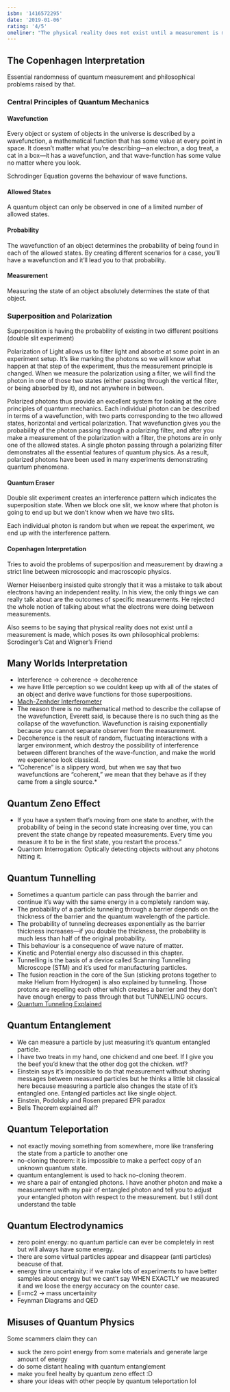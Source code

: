```yaml
---
isbn: '1416572295'
date: '2019-01-06'
rating: '4/5'
oneliner: "The physical reality does not exist until a measurement is made, which poses its own philosophical problems: Scrodinger's Cat and Wigner's Friend"
---
```


## The Copenhagen Interpretation

Essential randomness of quantum measurement and philosophical problems raised by that.

### Central Principles of Quantum Mechanics

#### Wavefunction

Every object or system of objects in the universe is described by a wavefunction, a mathematical function that has some value at every point in space. It doesn’t matter what you’re describing—an electron, a dog treat, a cat in a box—it has a wavefunction, and that wave-function has some value no matter where you look.

Schrodinger Equation governs the behaviour of wave functions.

#### Allowed States

A quantum object can only be observed in one of a limited number of allowed states.

#### Probability

The wavefunction of an object determines the probability of being found in each of the allowed states.
By creating different scenarios for a case, you’ll have a wavefunction and it’ll lead you to that probability.

#### Measurement

Measuring the state of an object absolutely determines the state of that object.

### Superposition and Polarization

Superposition is having the probability of existing in two different positions (double slit experiment)

Polarization of Light allows us to filter light and absorbe at some point in an experiment setup. It’s like marking the photons so we will know what happen at that step of the experiment, thus the measurement principle is changed. When we measure the polarization using a filter, we will find the photon in one of those two states (either passing through the vertical filter, or being absorbed by it), and not anywhere in between.

Polarized photons thus provide an excellent system for looking at the core principles of quantum mechanics. Each individual photon can be described in terms of a wavefunction, with two parts corresponding to the two allowed states, horizontal and vertical polarization. That wavefunction gives you the probability of the photon passing through a polarizing filter, and after you make a measurement of the polarization with a filter, the photons are in only one of the allowed states. A single photon passing through a polarizing filter demonstrates all the essential features of quantum physics. As a result, polarized photons have been used in many experiments demonstrating quantum phenomena.

#### Quantum Eraser

Double slit experiment creates an interference pattern which indicates the superposition state. When we block one slit, we know where that photon is going to end up but we don’t know when we have two slits.

Each individual photon is random but when we repeat the experiment, we end up with the interference pattern.

#### Copenhagen Interpretation

Tries to avoid the problems of superposition and measurement by drawing a strict line between microscopic and macroscopic physics.

Werner Heisenberg insisted quite strongly that it was a mistake to talk about electrons having an independent reality. In his view, the only things we can really talk about are the outcomes of specific measurements. He rejected the whole notion of talking about what the electrons were doing between measurements.

Also seems to be saying that physical reality does not exist until a measurement is made, which poses its own philosophical problems: Scrodinger’s Cat and Wigner’s Friend

## Many Worlds Interpretation

- Interference -> coherence -> decoherence
- we have little perception so we couldnt keep up with all of the states of an object and derive wave functions for those superpositions.
- [Mach-Zenhder Interferometer](https://www.youtube.com/watch?v=CR-eOhdxbes)
- The reason there is no mathematical method to describe the collapse of the wavefunction, Everett said, is because there is no such thing as the collapse of the wavefunction. Wavefunction is raising exponentially because you cannot separate observer from the measurement.
- Decoherence is the result of random, fluctuating interactions with a larger environment, which destroy the possibility of interference between different branches of the wave-function, and make the world we experience look classical.
- “Coherence” is a slippery word, but when we say that two wavefunctions are “coherent,” we mean that they behave as if they came from a single source.\*

## Quantum Zeno Effect

- If you have a system that’s moving from one state to another, with the probability of being in the second state increasing over time, you can prevent the state change by repeated measurements. Every time you measure it to be in the first state, you restart the process.”
- Quantom Interrogation: Optically detecting objects without any photons hitting it.

## Quantum Tunnelling

- Sometimes a quantum particle can pass through the barrier and continue it’s way with the same energy in a completely random way.
- The probability of a particle tunneling through a barrier depends on the thickness of the barrier and the quantum wavelength of the particle.
- The probability of tunneling decreases exponentially as the barrier thickness increases—if you double the thickness, the probability is much less than half of the original probability.
- This behaviour is a consequence of wave nature of matter.
- Kinetic and Potential energy also discussed in this chapter.
- Tunnelling is the basis of a device called Scanning Tunnelling Microscope (STM) and it’s used for manufacturing particles.
- The fusion reaction in the core of the Sun (sticking protons together to make Helium from Hydrogen) is also explained by tunneling. Those protons are repelling each other which creates a barrier and they don’t have enough energy to pass through that but TUNNELLING occurs.
- [Quantum Tunneling Explained](https://www.youtube.com/watch?v=c6bn_tPDb1M)

## Quantum Entanglement

- We can measure a particle by just measuring it’s quantum entangled particle.
- I have two treats in my hand, one chickend and one beef. If I give you the beef you’d knew that the other dog got the chicken. wtf?
- Einstein says it’s impossible to do that measurement without sharing messages between measured particles but he thinks a little bit classical here because measuring a particle also changes the state of it’s entangled one. Entangled particles act like single object.
- Einstein, Podolsky and Rosen prepared EPR paradox
- Bells Theorem explained all?

## Quantum Teleportation

- not exactly moving something from somewhere, more like transfering the state from a particle to another one
- no-cloning theorem: it is impossible to make a perfect copy of an unknown quantum state.
- quantum entanglement is used to hack no-cloning theorem.
- we share a pair of entangled photons. I have another photon and make a measurement with my pair of entangled photon and tell you to adjust your entangled photon with respect to the measurement. but I still dont understand the table

## Quantum Electrodynamics

- zero point energy: no quantum particle can ever be completely in rest but will always have some energy.
- there are some virtual particles appear and disappear (anti particles) beacuse of that.
- energy time uncertainity: if we make lots of experiments to have better samples about energy but we cant’t say WHEN EXACTLY we measured it and we loose the energy accuracy on the counter case.
- E=mc2 -> mass uncertainity
- Feynman Diagrams and QED

## Misuses of Quantum Physics

Some scammers claim they can

- suck the zero point energy from some materials and generate large amount of energy
- do some distant healing with quantum entanglement
- make you feel healty by quantum zeno effect :D
- share your ideas with other people by quantum teleportation lol

